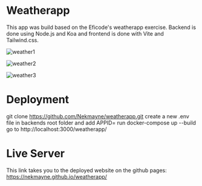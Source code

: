 # Weatherapp

This app was build based on the Eficode's weatherapp exercise. Backend is done using Node.js and Koa and frontend is done with Vite and Tailwind.css.

![weather1](https://user-images.githubusercontent.com/75587191/214377634-c1366b80-9fbd-46af-85c7-239d17728d7f.png)

![weather2](https://user-images.githubusercontent.com/75587191/214377640-915ec283-a160-41ee-a0a5-e84b396c913c.png)

![weather3](https://user-images.githubusercontent.com/75587191/214377641-6b340339-42d1-4480-b30b-71bb2f2fe0fc.png)

# Deployment

git clone https://github.com/Nekmayne/weatherapp.git 
create a new .env file in backends root folder and add APPID=<Your Openweathermap ID>
run docker-compose up --build
go to http://localhost:3000/weatherapp/

# Live Server

This link takes you to the deployed website on the github pages:
https://nekmayne.github.io/weatherapp/


